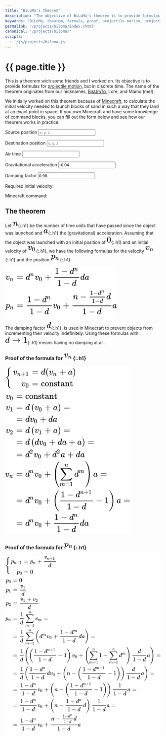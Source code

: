 ```yaml
---
title: "BiLoMa's theorem"
description: "The objective of BiLoMa's theorem is to provide formulas for projectile motion, but in discrete time."
keywords: 'BiLoMa, theorem, formula, proof, projectile motion, projectile, motion, velocity, position, displacement, discrete time, discrete'
permalink: '/projects/biloma/index.xhtml'
canonical: '/projects/biloma/'
scripts:
  - '/js/projects/biloma.js'
---
```


# {{ page.title }} #
This is a theorem wich some friends and I worked on. Its objective is to provide formulas for
[projectile motion](https://en.wikipedia.org/wiki/Projectile_motion), but in discrete time. The name of the theorem
originates from our nicknames, [BisUmTo](https://bisumto.it/), Lore, and Mamo (me!).

We initially worked on this theorem because of [Minecraft](https://www.minecraft.net/), to calculate the initial
velocity needed to launch blocks of sand in such a way that they land at an exact point in
space. <span class="js-only">If you own Minecraft and have some knowledge of command blocks, you can fill out the form
below and see how our theorem works in practice.<span>

<form id="biloma" class="js-only">
	<p>
		<label for="biloma-source-pos">Source position</label>
		<input id="biloma-source-pos" name="source-pos" required="required" placeholder="x, y, z" spellcheck="false" />
	</p>
	<p>
		<label for="biloma-destination-pos">Destination position</label>
		<input id="biloma-destination-pos" name="destination-pos" required="required" placeholder="x, y, z" spellcheck="false" />
	</p>
	<p>
		<label for="biloma-air-time">Air time</label>
		<input id="biloma-air-time" name="air-time" required="required" spellcheck="false" />
	</p>
	<p>
		<label for="biloma-acceleration">Gravitational acceleration</label>
		<input id="biloma-acceleration" name="acceleration" required="required" spellcheck="false" value="-0.04" />
	</p>
	<p>
		<label for="biloma-damping">Damping factor</label>
		<input id="biloma-damping" name="damping" required="required" spellcheck="false" value="0.98" />
	</p>
	<p>
		<label for="biloma-result">Required initial velocity:</label>
		<output id="biloma-result" name="result"></output>
	</p>
	<p>
		<label for="biloma-command">Minecraft command:</label>
		<code><output id="biloma-command" name="command"></output></code>
	</p>
</form>

## The theorem ##
Let ![n](/img/projects/biloma/n.svg){:.h1} be the number of time units that have passed since the object was launched
and ![a](/img/projects/biloma/a.svg){:.h1} the (gravitational) acceleration. Assuming that the object was launched with
an initial position of ![0](/img/projects/biloma/0.svg){:.h1} and an initial velocity of
![v0](/img/projects/biloma/v0.svg){:.h1}, we have the following formulas for the velocity
![vn](/img/projects/biloma/vn.svg){:.h1} and the position ![pn](/img/projects/biloma/pn.svg){:.h1}:

![BiLoMa’s theorem](/img/projects/biloma/theorem.svg)

The damping factor ![d](/img/projects/biloma/d.svg){:.h1}, is used in Minecraft to prevent objects from incrementing
their velocity indefinitely. Using these formulas with ![d→1](/img/projects/biloma/d-to-1.svg){:.h1} means having no
damping at all.

### Proof of the formula for ![vn](/img/projects/biloma/vn.svg){:.h1} ###
![Proof of the formula for vn](/img/projects/biloma/vn-proof.svg)

### Proof of the formula for ![pn](/img/projects/biloma/pn.svg){:.h1} ###
![Proof of the formula for pn](/img/projects/biloma/pn-proof.svg)